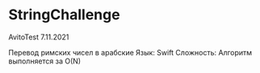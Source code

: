 # StringChallenge
AvitoTest 7.11.2021
 
 Перевод римских чисел в арабские
 Язык: Swift
 Сложность: Алгоритм выполняется за O(N)
